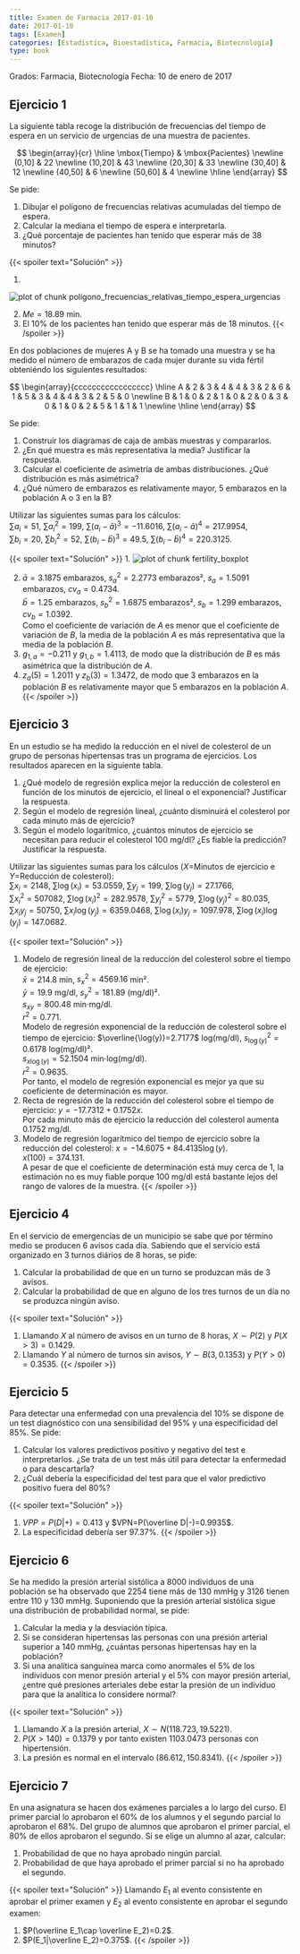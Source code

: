 ```yaml
---
title: Examen de Farmacia 2017-01-10
date: 2017-01-10
tags: [Examen]
categories: [Estadística, Bioestadística, Farmacia, Biotecnología]
type: book
---
```


Grados: Farmacia, Biotecnología
Fecha: 10 de enero de 2017

## Ejercicio 1

La siguiente tabla recoge la distribución de frecuencias del tiempo de espera en un servicio de urgencias de una muestra de pacientes.

$$
\begin{array}{cr}
\hline
\mbox{Tiempo} & \mbox{Pacientes}  \newline
(0,10] & 22  \newline
(10,20] & 43  \newline
(20,30] & 33  \newline
(30,40] & 12  \newline
(40,50] & 6  \newline
(50,60] & 4  \newline
\hline
\end{array}
$$

Se pide:

1. Dibujar el polígono de frecuencias relativas acumuladas del tiempo de espera.
2. Calcular la mediana el tiempo de espera e interpretarla.
3. ¿Qué porcentaje de pacientes han tenido que esperar más de 38 minutos?

{{< spoiler text="Solución" >}}

1.
<img src="../img/poligono_frecuencias_relativas_tiempo_espera_urgencias-1.svg" title="plot of chunk poligono_frecuencias_relativas_tiempo_espera_urgencias" alt="plot of chunk poligono_frecuencias_relativas_tiempo_espera_urgencias" />

2. $Me=18.89$ min.
3. El 10% de los pacientes han tenido que esperar más de 18 minutos.
{{< /spoiler >}}

En dos poblaciones de mujeres A y B se ha tomado una muestra y se ha medido el número de embarazos de cada mujer durante su vida fértil obteniéndo los siguientes resultados:

$$
\begin{array}{ccccccccccccccccc}
\hline
A & 2 & 3 & 4 & 4 & 3 & 2 & 6 & 1 & 5 & 3 & 4 & 4 & 3 & 2 & 5 & 0  \newline
B & 1 & 0 & 2 & 1 & 0 & 2 & 0 & 3 & 0 & 1 & 0 & 2 & 5 & 1 & 1 & 1  \newline
\hline
\end{array}
$$

Se pide:

1. Construir los diagramas de caja de ambas muestras y compararlos.
2. ¿En qué muestra es más representativa la media? Justificar la respuesta.
3. Calcular el coeficiente de asimetría de ambas distribuciones. ¿Qué distribución es más asimétrica?
4. ¿Qué número de embarazos es relativamente mayor, 5 embarazos en la población A o 3 en la B?

Utilizar las siguientes sumas para los cálculos:  
$\sum a_i=51$, $\sum a_i^2=199$, $\sum (a_i-\bar a)^3=-11.6016$, $\sum (a_i-\bar a)^4=217.9954$,  
$\sum b_i=20$, $\sum b_i^2=52$, $\sum (b_i-\bar b)^3=49.5$, $\sum (b_i-\bar b)^4=220.3125$.

{{< spoiler text="Solución" >}}
1. 
<img src="../img/fertility_boxplot-1.svg" title="plot of chunk fertility_boxplot" alt="plot of chunk fertility_boxplot" />

2. $\bar a=3.1875$ embarazos, $s_a^2=2.2773$ embarazos², $s_a=1.5091$ embarazos, $cv_a=0.4734$.  
$\bar b=1.25$ embarazos, $s_b^2=1.6875$ embarazos², $s_b=1.299$ embarazos, $cv_b=1.0392$.  
Como el coeficiente de variación de $A$ es menor que el coeficiente de variación de $B$, la media de la población $A$ es más representativa que la media de la población $B$.  
3. $g_{1,a}=-0.211$ y $g_{1,b}=1.4113$, de modo que la distribución de $B$ es más asimétrica que la distribución de $A$.
4. $z_a(5)=1.2011$ y $z_b(3)=1.3472$, de modo que 3 embarazos en la población $B$ es relativamente mayor que 5 embarazos en la población $A$.
{{< /spoiler >}}

## Ejercicio 3

En un estudio se ha medido la reducción en el nivel de colesterol de un grupo de personas hipertensas tras un programa de ejercicios. Los resultados aparecen en la siguiente tabla.

1. ¿Qué modelo de regresión explica mejor la reducción de colesterol en función de los minutos de ejercicio, el lineal o el exponencial? Justificar la respuesta.
2. Según el modelo de regresión lineal, ¿cuánto disminuirá el colesterol por cada minuto más de ejercicio?
3. Según el modelo logarítmico, ¿cuántos minutos de ejercicio se necesitan para reducir el colesterol 100 mg/dl? ¿Es fiable la predicción? Justificar la respuesta.

Utilizar las siguientes sumas para los cálculos ($X$=Minutos de ejercicio e $Y$=Reducción de colesterol):  
$\sum x_i=2148$, $\sum \log(x_i)=53.0559$, $\sum y_j=199$, $\sum \log(y_j)=27.1766$,  
$\sum x_i^2=507082$, $\sum \log(x_i)^2=282.9578$, $\sum y_j^2=5779$, $\sum \log(y_j)^2=80.035$,  
$\sum x_iy_j=50750$, $\sum x_i\log(y_j)=6359.0468$, $\sum \log(x_i)y_j=1097.978$, $\sum \log(x_i)\log(y_j)=147.0682$.

{{< spoiler text="Solución" >}}

1. Modelo de regresión lineal de la reducción del colesterol sobre el tiempo de ejercicio:  
$\bar x=214.8$ min, $s_x^2=4569.16$ min².  
$\bar y=19.9$ mg/dl, $s_y^2=181.89$ (mg/dl)².  
$s_{xy}=800.48$ min⋅mg/dl.  
$r^2 = 0.771$.  
Modelo de regresión exponencial de la reducción de colesterol sobre el tiempo de ejercicio:   $\overline{\log(y)}=2.7177$ log(mg/dl), $s_{\log(y)}^2=0.6178$ log(mg/dl)².  
$s_{x\log(y)}=52.1504$ min⋅log(mg/dl).  
$r^2 = 0.9635$.  
Por tanto, el modelo de regresión exponencial es mejor ya que su coeficiente de determinación es mayor.
2. Recta de regresión de la reducción del colesterol sobre el tiempo de ejercicio: $y=-17.7312 + 0.1752x$.  
Por cada minuto más de ejercicio la reducción del colesterol aumenta 0.1752 mg/dl.  
3. Modelo de regresión logarítmico del tiempo de ejercicio sobre la reducción del colesterol: $x=-14.6075 + 84.4135\log(y)$.  
$x(100)=374.131$.  
A pesar de que el coeficiente de determinación está muy cerca de 1, la estimación no es muy fiable porque 100 mg/dl está bastante lejos del rango de valores de la muestra.
{{< /spoiler >}}

## Ejercicio 4

En el servicio de emergencias de un municipio se sabe que por término medio se producen 6 avisos cada día.
Sabiendo que el servicio está organizado en 3 turnos diários de 8 horas, se pide:

1. Calcular la probabilidad de que en un turno se produzcan más de 3 avisos.
2. Calcular la probabilidad de que en alguno de los tres turnos de un día no se produzca ningún aviso.

{{< spoiler text="Solución" >}}

1. Llamando $X$ al número de avisos en un turno de 8 horas, $X\sim P(2)$ y $P(X>3)=0.1429$.
2. Llamando $Y$ al número de turnos sin avisos, $Y\sim B(3,0.1353)$ y $P(Y>0)=0.3535$.
{{< /spoiler >}}

## Ejercicio 5

Para detectar una enfermedad con una prevalencia del 10% se dispone de un test diagnóstico con una sensibilidad del 95% y una especificidad del 85%.
Se pide:

1. Calcular los valores predictivos positivo y negativo del test e interpretarlos.
¿Se trata de un test más útil para detectar la enfermedad o para descartarla?
2. ¿Cuál debería la especificidad del test para que el valor predictivo positivo fuera del 80%?

{{< spoiler text="Solución" >}}
1. $VPP=P(D|+)=0.413$ y $VPN=P(\overline D|-)=0.9935$.
2. La especificidad debería ser $97.37\%$.
{{< /spoiler >}}

## Ejercicio 6

Se ha medido la presión arterial sistólica a 8000 individuos de una población se ha observado que 2254 tiene más de 130 mmHg y 3126 tienen entre 110 y 130 mmHg.
Suponiendo que la presión arterial sistólica sigue una distribución de probabilidad normal, se pide:

1. Calcular la media y la desviación típica.
2. Si se consideran hipertensas las personas con una presión arterial superior a 140 mmHg, ¿cuántas personas hipertensas hay en la población?
3. Si una analítica sanguínea marca como anormales el 5% de los individuos con menor presión arterial y el 5% con mayor presión arterial, ¿entre qué presiones arteriales debe estar la presión de un individuo para que la analítica lo considere normal?

{{< spoiler text="Solución" >}}

1. Llamando $X$ a la presión arterial, $X\sim N(118.723, 19.5221)$.
2. $P(X>140)=0.1379$ y por tanto existen $1103.0473$ personas con hipertensión.
3. La presión es normal en el intervalo $(86.612, 150.8341)$.
{{< /spoiler >}}

## Ejercicio 7

En una asignatura se hacen dos exámenes parciales a lo largo del curso.
El primer parcial lo aprobaron el 60% de los alumnos y el segundo parcial lo aprobaron el 68%.
Del grupo de alumnos que aprobaron el primer parcial, el 80% de ellos aprobaron el segundo.
Si se elige un alumno al azar, calcular:

1. Probabilidad de que no haya aprobado ningún parcial.
2. Probabilidad de que haya aprobado el primer parcial si no ha aprobado el segundo.

{{< spoiler text="Solución" >}}
Llamando $E_1$ al evento consistente en aprobar el primer examen y $E_2$ al evento consistente en aprobar el segundo examen:

1. $P(\overline E_1\cap \overline E_2)=0.2$.
2. $P(E_1|\overline E_2)=0.375$.
{{< /spoiler >}}
